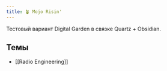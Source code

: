```yaml
---
title: 🪴 Mojo Risin'
---
```


Тестовый вариант Digital Garden в связке Quartz + Obsidian.

## Темы

- [[Radio Engineering]]
